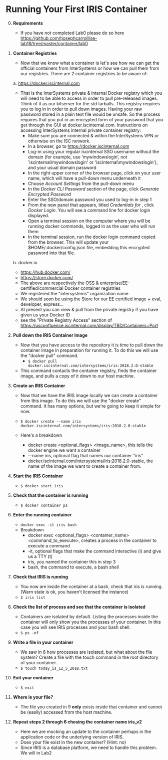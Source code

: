 # Running Your First IRIS Container

0. **Requirements** 
    * If you have not completed Lab0 please do so here https://github.com/tjosephcarroll/se-lab18/tree/master/container/lab0

1. **Container Registries**

    * Now that we know what a container is let's see how we can get the official containers from InterSystems or how we can pull them from our registries. There are 2 container registries to be aware of:

    a. https://docker.iscinternal.com
      * That is the InterSystems private & internal Docker registry which you will need to be able to access in order to pull pre-released images. Think of it as our kitserver for the std tarballs. This registry requires you to log in in order to pull down images. Having your raw password stored in a plain text file would be unsafe.  So the process requires that you put in an encrypted form of your password that you get through the GUI at docker.iscinternal.com. Instructions on accessing InterSystems internal private container registry: 
          * Make sure you are connected & within the InterSystems VPN or otherwise on the ISC network. 
          * In a browser, go to https://docker.iscinternal.com
          * Log-in using your regular iscinternal SSO username without the domain (for example, use ‘mywindowslogin’, not 'iscinternal/mywindowslogin' or 'iscinternal\mywindowslogin'), and your usual domain password
          * In the right upper corner of the browser page, click on your user name, which will have a pull-down menu underneath it
          * Choose *Account Settings* from the pull-down menu
          * In the *Docker CLI Password* section of the page, click *Generate Encrypted Password*
          * Enter the SSO/domain password you used to log-in in step 1 
          * From the new panel that appears, titled *Credentials for <yourUserName>*, click *Docker Login*. You will see a command line for docker login displayed.
          * Open a terminal session on the computer where you will be running docker commands, logged in as the user who will run them
          * In the terminal session, run the docker login command copied from the browser.  This will update your $HOME/.docker/config.json file, embedding this encrypted password into that file.



    b. docker.io
      * https://hub.docker.com/
      * https://store.docker.com/
      * The above are respectively the OSS & enterprise/EE-certified/commercial Docker container registries
      * We registered the "intersystems" organization name
      * We should soon be using the Store for our EE certified image + eval, developer, express...
      * At present you can view & pull from the private registry if you have given us your Docker ID
      * see the "Private Registry Access" section of https://usconfluence.iscinternal.com/display/TBD/Containers+Port

2. **Pull down the IRIS Container Image** 

    * Now that you have access to the repository it is time to pull down the container image in preparation for running it. To do this we will use the "docker pull" command. 
        * ```$ docker pull docker.iscinternal.com/intersystems/iris:2018.2.0-stable```
    * This command contacts the container registry, finds the container image, and pulls a copy of it down to our host machine.

3. **Create an IRIS Container** 
    * Now that we have the IRIS image locally we can create a container from this image. To do this we will use the "docker create" command. It has many options, but we're going to keep it simple for now.

    * ```$ docker create --name iris docker.iscinternal.com/intersystems/iris:2018.2.0-stable```
    * Here's a breakdown
        * docker create <optional_flags> <image_name>, this tells the docker engine we want a container
        * --name iris, optional flag that names our container "iris"
        * docker.iscinternal.com/intersystems/iris:2018.2.0-stable, the name of the image we want to create a container from.

4. **Start the IRIS Container** 
    * ```$ docker start iris```

5. **Check that the container is running**
    * ```$ docker container ps```

6. **Enter the running container**
    * ``` docker exec -it iris bash ```
    * Breakdown
        * docker exec <optional_flags> <container_name> <command_to_execute>, creates a process in the container to execute a command
        * -it, optional flags that make the command interactive (i) and give us a TTY (t)
        * iris, you named the container this in step 3
        * bash, the command to execute, a bash shell

7. **Check that IRIS is running**
    * You now are inside the container at a bash, check that iris is running. (Warn state is ok, you haven't licensed the instance)
    * ```$ iris list```

8. **Check the list of process and see that the container is isolated**
    * Containers are isolated by default. Listing the processes inside the container will only show you the processes of your container. In this case you will see IRIS processes and your bash shell.
    * ```$ ps -ef```

9. **Write a file in your container**
    * We saw in 8 how processes are isolated, but what about the file system? Create a file with the touch command in the root directory of your container.
    * ```$ touch today_is_12_5_2018.txt```

10. **Exit your container**
    * ```$ exit```

11. **Where is your file?**
    * The file you created in 9 **only** exists inside that container and cannot be (easily) accessed from the host machine.

12. **Repeat steps 2 through 6 chosing the container name iris_v2**
    * Here we are mocking an update to the container perhaps in the application code or the underlying version of IRIS.
    * Does your file exist in the new container? (Hint: no)
    * Since IRIS is a database platform, we need to handle this problem. We will in Lab2 